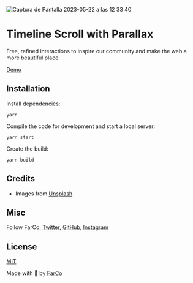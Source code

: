 ![Captura de Pantalla 2023-05-22 a las 12 33 40](https://github.com/farco-studio/interactions-timeline/assets/854320/e0481516-cfdc-4348-83b0-a8cc03b26663)

# Timeline Scroll with Parallax

Free, refined interactions to inspire our community and make the web a more beautiful place.

[Demo](https://farco-interactions-timeline.onrender.com/)


## Installation

Install dependencies:

```
yarn
```

Compile the code for development and start a local server:

```
yarn start
```

Create the build:

```
yarn build
```

## Credits

- Images from [Unsplash](https://unsplash.com/)

## Misc

Follow FarCo: [Twitter](https://twitter.com/farco_studio), [GitHub](https://github.com/farco-studio), [Instagram](https://www.instagram.com/farco_studio/)

## License
[MIT](LICENSE)

Made with :green_heart: by [FarCo](http://www.farcostudio.com)
